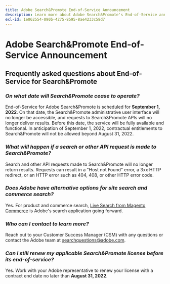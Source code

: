```yaml
---
title: Adobe Search&Promote End-of-Service Announcement
description: Learn more about Adobe Search&Promote's End-of-Service announcement.
exl-id: 1e062554-090b-4275-8595-8ae4233c58d7
---
```

# Adobe Search&Promote End-of-Service Announcement

## Frequently asked questions about End-of-Service for Search&Promote

### **_On what date will Search&Promote cease to operate?_**

  End-of-Service for Adobe Search&Promote is scheduled for **September 1, 2022**. On that date, the Search&Promote administrative user interface will no longer be accessible, and requests to Search&Promote APIs will no longer deliver results. Before this date, the service will be fully available and functional. In anticipation of September 1, 2022, contractual entitlements to Search&Promote will not be allowed beyond August 31, 2022.

### **_What will happen if a search or other API request is made to Search&Promote?_**

  Search and other API requests made to Search&Promote will no longer return results. Requests can result in a "Host not Found" error, a 3xx HTTP redirect, or an HTTP error such as 404, 408, or other HTTP error code.

### **_Does Adobe have alternative options for site search and commerce search?_**

  Yes. For product and commerce search, [Live Search from Magento Commerce](https://devdocs.magento.com/live-search/overview.html) is Adobe's search application going forward.

<!-- ### **_Can Adobe recommend any frameworks or platforms that offer features similar to Search&Promote?_**

  Yes. If the Search&Promote feature is critical to your marketing strategy, consider the many open-source frameworks that exist to power search, including [Apache Solr](https://solr.apache.org/) and [Elastic Free and Open](https://www.elastic.co/about/free-and-open).  

  Also, both [AWS](https://aws.amazon.com/cloudsearch/) and [Microsoft&reg; Azure](https://azure.microsoft.com/en-us/services/search/) provide cloud-native search capabilities on their respective cloud platforms. You can integrate both options into Adobe Experience Manager Sites to power site search and more. -->

### **_Who can I contact to learn more?_**

  Reach out to your Customer Success Manager (CSM) with any questions or contact the Adobe team at [searchquestions@adobe.com](mailto:searchquestions@adobe.com).

### **_Can I still renew my applicable Search&Promote license before its end-of-service?_**

  Yes. Work with your Adobe representative to renew your license with a contract end date no later than **August 31, 2022**.
